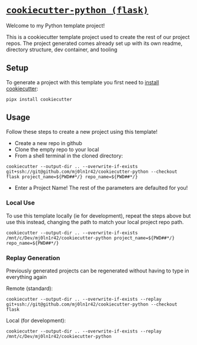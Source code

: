 # [`cookiecutter-python (flask)`](https://github.com/mj0ln1r42/cookiecutter-python/tree/flask)

Welcome to my Python template project!

This is a cookiecutter template project used to create the rest of our project repos. The project generated comes already set up with its own readme, directory structure, dev container, and tooling

## Setup
To generate a project with this template you first need to [install cookiecutter](https://cookiecutter.readthedocs.io/en/stable/installation.html#install-cookiecutter):
```
pipx install cookiecutter
```

## Usage
Follow these steps to create a new project using this template!
- Create a new repo in github
- Clone the empty repo to your local
- From a shell terminal in the cloned directory:
```
cookiecutter --output-dir .. --overwrite-if-exists git+ssh://git@github.com/mj0ln1r42/cookiecutter-python --checkout flask project_name=${PWD##*/} repo_name=${PWD##*/}
```
- Enter a Project Name! The rest of the parameters are defaulted for you!

### Local Use
To use this template locally (ie for development), repeat the steps above but use this instead, changing the path to match your local project repo path.

```
cookiecutter --output-dir .. --overwrite-if-exists /mnt/c/Dev/mj0ln1r42/cookiecutter-python project_name=${PWD##*/} repo_name=${PWD##*/}
```

### Replay Generation
Previously generated projects can be regenerated without having to type in everything again

Remote (standard):
```
cookiecutter --output-dir .. --overwrite-if-exists --replay git+ssh://git@github.com/mj0ln1r42/cookiecutter-python --checkout flask
```

Local (for development):
```
cookiecutter --output-dir .. --overwrite-if-exists --replay /mnt/c/Dev/mj0ln1r42/cookiecutter-python
```
